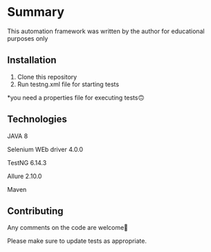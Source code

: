 # Summary

This automation framework was written by the author for educational purposes only

## Installation

1. Clone this repository
2. Run testng.xml file for starting tests

*you need a properties file for executing tests🙃

## Technologies
JAVA 8

Selenium WEb driver 4.0.0

TestNG 6.14.3

Allure 2.10.0

Maven

## Contributing
Any comments on the code are welcome🙂

Please make sure to update tests as appropriate.